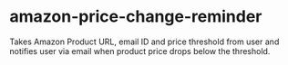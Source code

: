 # amazon-price-change-reminder
Takes Amazon Product URL, email ID and price threshold from user and notifies user via email when product price drops below the threshold.
